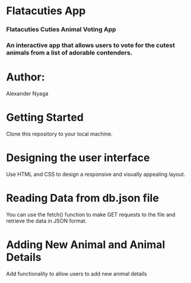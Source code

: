 <h1>Flatacuties App</h1>

<h3>Flatacuties Cuties Animal Voting App<h3>
<p>An interactive app that allows users to vote for the cutest animals from a list of adorable contenders.</p>


<h1>Author:</h1>
   <p>Alexander Nyaga</p>

   <h1>Getting Started</h1>
   <p>Clone this repository to your local machine.</p>

   <h1>Designing the user interface</h1>
   <p>Use HTML and CSS to design a responsive and visually appealing layout.</p>
   <h1>Reading Data from db.json file</h1>
   <p>You can use the fetch() function to make GET requests to the file and retrieve the data in JSON format.</p>
   <h1>Adding New Animal and Animal Details</h1>
   <p>Add functionality to allow users to add new animal details</p>